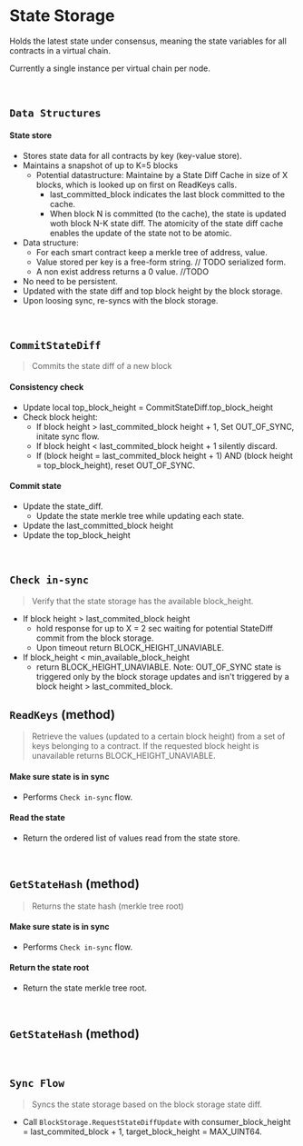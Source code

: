 # State Storage

Holds the latest state under consensus, meaning the state variables for all contracts in a virtual chain.

Currently a single instance per virtual chain per node.

&nbsp;
## `Data Structures`

#### State store
* Stores state data for all contracts by key (key-value store).
* Maintains a snapshot of up to K=5 blocks
  * Potential datastructure: Maintaine by a State Diff Cache in size of X blocks, which is looked up on first on ReadKeys calls.
    * last_committed_block indicates the last block committed to the cache.
    * When block N is committed (to the cache), the state is updated woth block N-K state diff. The atomicity of the state diff cache enables the update of the state not to be atomic.
* Data structure:
  * For each smart contract keep a merkle tree of address, value.
  * Value stored per key is a free-form string. // TODO serialized form.
  * A non exist address returns a 0 value. //TODO
* No need to be persistent.
* Updated with the state diff and top block height by the block storage.
* Upon loosing sync, re-syncs with the block storage.

&nbsp;
## `CommitStateDiff`
> Commits the state diff of a new block

#### Consistency check
* Update local top_block_height = CommitStateDiff.top_block_height
* Check block height:
  * If block height > last_commited_block height + 1, Set OUT_OF_SYNC, initate sync flow.
  * If block height < last_commited_block height + 1 silently discard.
  * If (block height = last_commited_block height + 1) AND (block height = top_block_height), reset OUT_OF_SYNC.

#### Commit state
* Update the state_diff.
  * Update the state merkle tree while updating each state.
* Update the last_committed_block height
* Update the top_block_height

&nbsp;
## `Check in-sync`
> Verify that the state storage has the available block_height.
  * If block height > last_commited_block height
    * hold response for up to X = 2 sec waiting for potential StateDiff commit from the block storage.
    * Upon timeout return BLOCK_HEIGHT_UNAVIABLE.
  * If block_height < min_available_block_height
    * return BLOCK_HEIGHT_UNAVIABLE.
Note: OUT_OF_SYNC state is triggered only by the block storage updates and isn't triggered by a block height > last_commited_block.

## `ReadKeys` (method)
> Retrieve the values (updated to a certain block height) from a set of keys belonging to a contract.
> If the requested block height is unavailable returns BLOCK_HEIGHT_UNAVIABLE.

#### Make sure state is in sync
* Performs `Check in-sync` flow.

#### Read the state
* Return the ordered list of values read from the state store.

&nbsp;
## `GetStateHash` (method)
> Returns the state hash (merkle tree root)

#### Make sure state is in sync
* Performs `Check in-sync` flow.

#### Return the state root
* Return the state merkle tree root.

&nbsp;
## `GetStateHash` (method)

&nbsp;
## `Sync Flow`
> Syncs the state storage based on the block storage state diff.
* Call `BlockStorage.RequestStateDiffUpdate` with consumer_block_height = last_commited_block + 1, target_block_height = MAX_UINT64.
